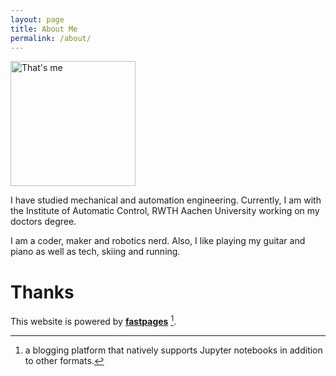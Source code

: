 ```yaml
---
layout: page
title: About Me
permalink: /about/
---
```


<img src="{{ site.baseurl }}/images/tim.jpg" alt="That's me" width="200"/>

I have studied mechanical and automation engineering.
Currently, I am with the Institute of Automatic Control, RWTH Aachen University working on my doctors degree.

I am a coder, maker and robotics nerd.
Also, I like playing my guitar and piano as well as tech, skiing and running.

# Thanks
This website is powered by **[fastpages](https://github.com/fastai/fastpages)** [^1].

[^1]:a blogging platform that natively supports Jupyter notebooks in addition to other formats.
